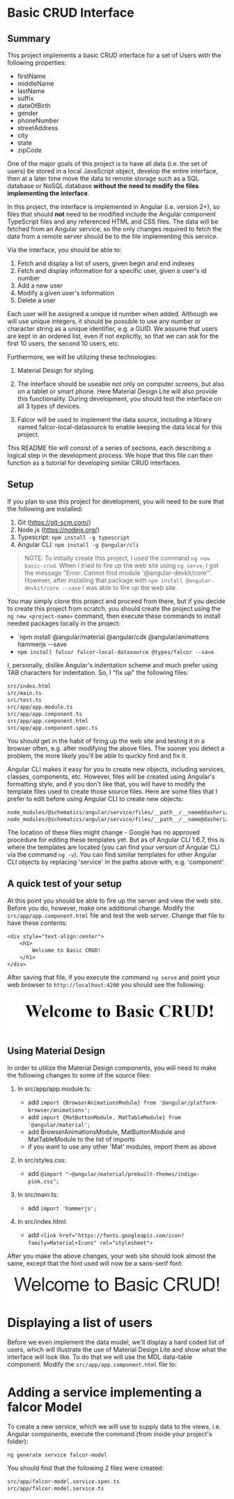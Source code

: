 Basic CRUD Interface
====================

Summary
-------

This project implements a basic CRUD interface for a
set of Users with the following properties:

- firstName
- middleName
- lastName
- suffix
- dateOfBirth
- gender
- phoneNumber
- streetAddress
- city
- state
- zipCode

One of the major goals of this project is to have all
data (i.e. the set of users) be stored in a local
JavaScript object, develop the entire interface,
then at a later time move the data to remote storage
such as a SQL database or NoSQL database **without the
need to modify the files implementing the interface**.

In this project, the interface is implemented in Angular
(i.e. version 2+), so files that should **not** need to be
modified include the Angular component
TypeScript files and any referenced HTML and CSS files.
The data will be fetched from an Angular service, so the
only changes required to fetch the data from a remote
server should be to the file implementing this service.

Via the interface, you should be able to:

1. Fetch and display a list of users, given begin and end
	indexes
2. Fetch and display information for a specific user,
	given a user's id number
3. Add a new user
4. Modify a given user's information
5. Delete a user

Each user will be assigned a unique id number when added.
Although we will use unique integers, it should be possible
to use any number or character string as a unique identifier,
e.g. a GUID.
We assume that users are kept in an ordered list, even if
not explicitly, so that we can ask for the first 10 users,
the second 10 users, etc.

Furthermore, we will be utilizing these technologies:

1. Material Design for styling.

2. The interface should be useable not only on computer
	screens, but also on a tablet or smart phone. Here
	Material Design Lite will also provide this functionality.
	During development, you should test the interface
	on all 3 types of devices.

3. Falcor will be used to implement the data source,
	including a library named falcor-local-datasource
	to enable keeping the data local for this project.

This README file will consist of a series of sections, each
describing a logical step in the development process. We
hope that this file can then function as a tutorial for
developing similar CRUD interfaces.

Setup
-----

If you plan to use this project for development, you will need
to be sure that the following are installed:

1. Git (<https://git-scm.com/>)
2. Node.js (<https://nodejs.org/>)
3. Typescript: `npm install -g typescript`
4. Angular CLI: `npm install -g @angular/cli`

> NOTE: To initially create this project, I used the command
>       `ng new basic-crud`. When I tried to fire up the web site
>       using `ng serve`, I got the message "Error: Cannot find module
>       '@angular-devkit/core'". However, after installing that
>       package with `npm install @angular-devkit/core --save`
>       I was able to fire up the web site.

You may simply clone this project and proceed from there, but if
you decide to create this project from scratch, you should
create the project using the `ng new <project-name>` command, then
execute these commands to install needed packages locally in
the project:

- `npm install @angular/material @angular/cdk @angular/animations hammerjs --save
- `npm install falcor falcor-local-datasource @types/falcor --save`

I, personally, dislike Angular's indentation scheme and much prefer
using TAB characters for indentation. So, I "fix up" the following
files:

	src/index.html
	src/main.ts
	src/test.ts
	src/app/app.module.ts
	src/app/app.component.ts
	src/app/app.component.html
	src/app/app.component.spec.ts

You should get in the habit of firing up the web site and testing it
in a browser often, e.g. after modifying the above files. The sooner
you detect a problem, the more likely you'll be able to quickly find
and fix it.

Angular CLI makes it easy for you to create new objects, including
services, classes, components, etc. However, files will be created
using Angular's formatting style, and if you don't like that, you
will have to modify the template files used to create those source
files. Here are some files that I prefer to edit before using Angular
CLI to create new objects:

	node_modules/@schematics/angular/service/files/__path__/__name@dasherize__.service.ts
	node_modules/@schematics/angular/service/files/__path__/__name@dasherize__.service.spec.ts

The location of these files might change - Google has no approved
procedure for editing these templates yet. But as of Angular CLI
1.6.7, this is where the templates are located (you can find your
version of Angular CLI via the command `ng -v`). You can find similar
templates for other Angular CLI objects by replacing 'service' in the
paths above with, e.g. 'component'.

A quick test of your setup
--------------------------

At this point you should be able to fire up the server and view the
web site. Before you do, however, make one additional change. Modify
the `src/app/app.component.html` file and test the web server. Change
that file to have these contents:

	<div style="text-align:center">
		<h1>
			Welcome to Basic CRUD!
		</h1>
	</div>

After saving that file, if you execute the command `ng serve` and
point your web browser to `http://localhost:4200` you should see the
following:

![basic CRUD](BasicCrud.png)

Using Material Design
---------------------

In order to utilize the Material Design components, you will
need to make the following changes to some of the source files:

1. In src/app/app.module.ts:
	- add `import {BrowserAnimationsModule} from '@angular/platform-browser/animations';`
	- add `import {MatButtonModule, MatTableModule} from '@angular/material';`
	- add BrowserAnimationsModule, MatButtonModule and MatTableModule to the list of imports
	- if you want to use any other 'Mat' modules, import them as above

2. In src/styles.css:
	- add `@import "~@angular/material/prebuilt-themes/indigo-pink.css";`

3. In src/main.ts:
	- add `import 'hammerjs';`

4. In src/index.html:
	- add `<link href="https://fonts.googleapis.com/icon?family=Material+Icons" rel="stylesheet">`

After you make the above changes, your web site should look almost the same,
except that the font used will now be a sans-serif font:

![basic CRUD](BasicCrud2.png)

Displaying a list of users
==========================

Before we even implement the data model, we'll display a hard coded list
of users, which will illustrate the use of Material Design Lite and
show what the interface will look like. To do that we will use the MDL
data-table component. Modify the `src/app/app.component.html` file to:




Adding a service implementing a falcor Model
============================================

To create a new service, which we will use to supply data to the
views, i.e. Angular components, execute the command (from inside your
project's folder):

	ng generate service falcor-model

You should find that the following 2 files were created:

	src/app/falcor-model.service.spec.ts
	src/app/falcor-model.service.ts

